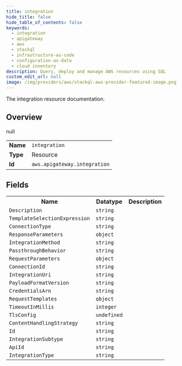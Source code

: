 ```yaml
---
title: integration
hide_title: false
hide_table_of_contents: false
keywords:
  - integration
  - apigateway
  - aws
  - stackql
  - infrastructure-as-code
  - configuration-as-data
  - cloud inventory
description: Query, deploy and manage AWS resources using SQL
custom_edit_url: null
image: /img/providers/aws/stackql-aws-provider-featured-image.png
---
```

The integration resource documentation.

## Overview
<table><tbody>
<tr><td><b>Name</b></td><td><code>integration</code></td></tr>
<tr><td><b>Type</b></td><td>Resource</td></tr>
null
<tr><td><b>Id</b></td><td><code>aws.apigateway.integration</code></td></tr>
</tbody></table>

## Fields
<table><tbody>
<tr><th>Name</th><th>Datatype</th><th>Description</th></tr>
<tr><td><code>Description</code></td><td><code>string</code></td><td></td></tr><tr><td><code>TemplateSelectionExpression</code></td><td><code>string</code></td><td></td></tr><tr><td><code>ConnectionType</code></td><td><code>string</code></td><td></td></tr><tr><td><code>ResponseParameters</code></td><td><code>object</code></td><td></td></tr><tr><td><code>IntegrationMethod</code></td><td><code>string</code></td><td></td></tr><tr><td><code>PassthroughBehavior</code></td><td><code>string</code></td><td></td></tr><tr><td><code>RequestParameters</code></td><td><code>object</code></td><td></td></tr><tr><td><code>ConnectionId</code></td><td><code>string</code></td><td></td></tr><tr><td><code>IntegrationUri</code></td><td><code>string</code></td><td></td></tr><tr><td><code>PayloadFormatVersion</code></td><td><code>string</code></td><td></td></tr><tr><td><code>CredentialsArn</code></td><td><code>string</code></td><td></td></tr><tr><td><code>RequestTemplates</code></td><td><code>object</code></td><td></td></tr><tr><td><code>TimeoutInMillis</code></td><td><code>integer</code></td><td></td></tr><tr><td><code>TlsConfig</code></td><td><code>undefined</code></td><td></td></tr><tr><td><code>ContentHandlingStrategy</code></td><td><code>string</code></td><td></td></tr><tr><td><code>Id</code></td><td><code>string</code></td><td></td></tr><tr><td><code>IntegrationSubtype</code></td><td><code>string</code></td><td></td></tr><tr><td><code>ApiId</code></td><td><code>string</code></td><td></td></tr><tr><td><code>IntegrationType</code></td><td><code>string</code></td><td></td></tr>
</tbody></table>